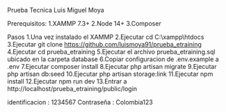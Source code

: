 Prueba Tecnica Luis Miguel Moya

Prerequisitos:
1.XAMMP 7.3+
2.Node 14+
3.Composer

Pasos
1.Una vez instalado el XAMMP 
2.Ejecutar cd C:\xampp\htdocs
3.Ejecutar git clone https://github.com/luismoya91/prueba_etraining
4.Ejecutar cd prueba_etraining
5.Ejecutar el archivo prueba_etraining.sql ubicado en la carpeta database
6.Copiar configuracion de .env.example a .env
7.Ejecutar composer install
8.Ejecutar php artisan migrate
9.Ejecutar php artisan db:seed
10.Ejecutar php artisan storage:link
11.Ejecutar npm install
12.Ejecutar npm run dev
13.Entrar a http://localhost/prueba_etraining/public/login

identificacion : 1234567
Contraseña : Colombia123
